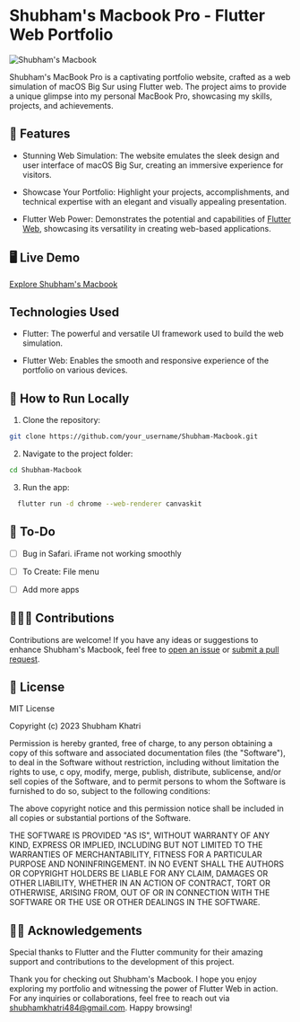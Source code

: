 # Shubham's Macbook Pro - Flutter Web Portfolio

![Shubham's Macbook](https://drive.google.com/file/d/1cF1BPXXd_jndWELmfBfAc0VTqfqUnz4o/view?usp=sharing)

Shubham's MacBook Pro is a captivating portfolio website, crafted as a web simulation of macOS Big Sur using Flutter web. The project aims to provide a unique glimpse into my personal MacBook Pro, showcasing my skills, projects, and achievements.

## 🔰 Features

- Stunning Web Simulation: The website emulates the sleek design and user interface of macOS Big Sur, creating an immersive experience for visitors.

- Showcase Your Portfolio: Highlight your projects, accomplishments, and technical expertise with an elegant and visually appealing presentation.

- Flutter Web Power: Demonstrates the potential and capabilities of [Flutter Web](https://flutter.dev/web), showcasing its versatility in creating web-based applications.

## 🖥️ Live Demo

[Explore Shubham's Macbook](https://bit.ly/shubham-mac)

## Technologies Used

- Flutter: The powerful and versatile UI framework used to build the web simulation.

- Flutter Web: Enables the smooth and responsive experience of the portfolio on various devices.

## 🚀 How to Run Locally

1. Clone the repository:

```bash
git clone https://github.com/your_username/Shubham-Macbook.git
```

2. Navigate to the project folder:

```bash
cd Shubham-Macbook
```

3. Run the app:

```bash
  flutter run -d chrome --web-renderer canvaskit
```

## 🔰 To-Do

- [  ] Bug in Safari. iFrame not working smoothly
- [  ] To Create: File menu
- [  ] Add more apps


## 👩🏻‍💻 Contributions

Contributions are welcome! If you have any ideas or suggestions to enhance Shubham's Macbook, feel free to [open an issue]([url_to_issues](https://github.com/shubhamkhatri/MacbookDummy/issues)) or [submit a pull request]([url_to_pull_requests](https://github.com/shubhamkhatri/MacbookDummy/pulls)).

## 🔐 License

MIT License

Copyright (c) 2023 Shubham Khatri

Permission is hereby granted, free of charge, to any person obtaining a copy
of this software and associated documentation files (the "Software"), to deal
in the Software without restriction, including without limitation the rights
to use, c opy, modify, merge, publish, distribute, sublicense, and/or sell
copies of the Software, and to permit persons to whom the Software is
furnished to do so, subject to the following conditions:

The above copyright notice and this permission notice shall be included in all
copies or substantial portions of the Software.

THE SOFTWARE IS PROVIDED "AS IS", WITHOUT WARRANTY OF ANY KIND, EXPRESS OR
IMPLIED, INCLUDING BUT NOT LIMITED TO THE WARRANTIES OF MERCHANTABILITY,
FITNESS FOR A PARTICULAR PURPOSE AND NONINFRINGEMENT. IN NO EVENT SHALL THE
AUTHORS OR COPYRIGHT HOLDERS BE LIABLE FOR ANY CLAIM, DAMAGES OR OTHER
LIABILITY, WHETHER IN AN ACTION OF CONTRACT, TORT OR OTHERWISE, ARISING FROM,
OUT OF OR IN CONNECTION WITH THE SOFTWARE OR THE USE OR OTHER DEALINGS IN THE
SOFTWARE.

## 🙌🏻 Acknowledgements

Special thanks to Flutter and the Flutter community for their amazing support and contributions to the development of this project.

Thank you for checking out Shubham's Macbook. I hope you enjoy exploring my portfolio and witnessing the power of Flutter Web in action. For any inquiries or collaborations, feel free to reach out via [shubhamkhatri484@gmail.com](mailto:shubhamkhatri484@gmail.com). Happy browsing!
